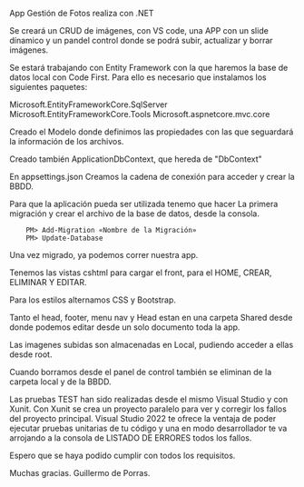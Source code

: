 App Gestión de Fotos realiza con .NET

Se creará un CRUD de imágenes, con VS code, una APP con un slide dínamico y un pandel control donde se podrá subir, actualizar y borrar imágenes.

Se estará trabajando con Entity Framework con la que haremos la base de datos local con Code First. 
Para ello es necesario que instalamos los siguientes  paquetes:

Microsoft.EntityFrameworkCore.SqlServer
Microsoft.EntityFrameworkCore.Tools
Microsoft.aspnetcore.mvc.core

Creado el Modelo donde definimos las propiedades con las que seguardará la información de los archivos.

Creado también ApplicationDbContext, que hereda de "DbContext"

En appsettings.json Creamos la cadena de conexión para acceder y crear la BBDD.

Para que la aplicación pueda ser utilizada tenemo que hacer La primera migración y crear el archivo de la base de datos, desde la consola.

        PM> Add-Migration «Nombre de la Migración»
        PM> Update-Database

Una vez migrado, ya podemos correr nuestra app.

Tenemos las vistas cshtml para cargar el front, para el HOME, CREAR, ELIMINAR Y EDITAR.

Para los estilos alternamos CSS y Bootstrap.

Tanto el head, footer, menu nav y Head estan en una carpeta Shared desde donde podemos editar desde un solo documento toda la app.

Las imagenes subidas son almacenadas en Local, pudiendo acceder a ellas desde root.

Cuando borramos desde el panel de control también se eliminan de la carpeta local y de la BBDD.

Las pruebas TEST han sido realizadas desde el mismo Visual Studio y con Xunit.
Con Xunit se crea un proyecto paralelo para ver y corregir los fallos del proyecto principal.
Visual Studio 2022 te ofrece la ventaja de poder ejecutar pruebas unitarias de tu código y una en modo desarrollador te va arrojando a la consola de LISTADO DE ERRORES todos los fallos.


Espero que se haya podido cumplir con todos los requisitos.

Muchas gracias.
Guillermo de Porras.

